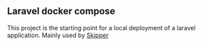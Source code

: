 ## Laravel docker compose

This project is the starting point for a local deployment of a laravel application. Mainly used by [Skipper](https://github.com/tiknil/skipper)
